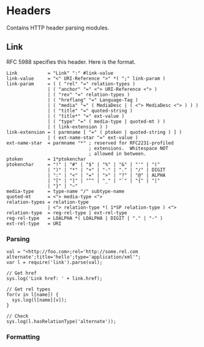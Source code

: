 
# Headers

Contains HTTP header parsing modules.

## Link

RFC 5988 specifies this header. Here is the format.

    Link           = "Link" ":" #link-value
    link-value     = "<" URI-Reference ">" *( ";" link-param )
    link-param     = ( ( "rel" "=" relation-types )
                   | ( "anchor" "=" <"> URI-Reference <"> )
                   | ( "rev" "=" relation-types )
                   | ( "hreflang" "=" Language-Tag )
                   | ( "media" "=" ( MediaDesc | ( <"> MediaDesc <"> ) ) )
                   | ( "title" "=" quoted-string )
                   | ( "title*" "=" ext-value )
                   | ( "type" "=" ( media-type | quoted-mt ) )
                   | ( link-extension ) )
    link-extension = ( parmname [ "=" ( ptoken | quoted-string ) ] )
                   | ( ext-name-star "=" ext-value )
    ext-name-star  = parmname "*" ; reserved for RFC2231-profiled
                                  ; extensions.  Whitespace NOT
                                  ; allowed in between.
    ptoken         = 1*ptokenchar
    ptokenchar     = "!" | "#" | "$" | "%" | "&" | "'" | "("
                   | ")" | "*" | "+" | "-" | "." | "/" | DIGIT
                   | ":" | "<" | "=" | ">" | "?" | "@" | ALPHA
                   | "[" | "]" | "^" | "_" | "`" | "{" | "|"
                   | "}" | "~"
    media-type     = type-name "/" subtype-name
    quoted-mt      = <"> media-type <">
    relation-types = relation-type
                   | <"> relation-type *( 1*SP relation-type ) <">
    relation-type  = reg-rel-type | ext-rel-type
    reg-rel-type   = LOALPHA *( LOALPHA | DIGIT | "." | "-" )
    ext-rel-type   = URI

### Parsing

    val = "<http://foo.com>;rel='http://some.rel.com alternate';title='hello';type='application/xml'";
    var l = require('link').parse(val);

    // Get href
    sys.log('Link href: ' + link.href);

    // Get rel types
    for(v in l[name]) {
      sys.log(l[name][v]);
    }

    // Check 
    sys.log(l.hasRelationType('alternate'));

### Formatting
